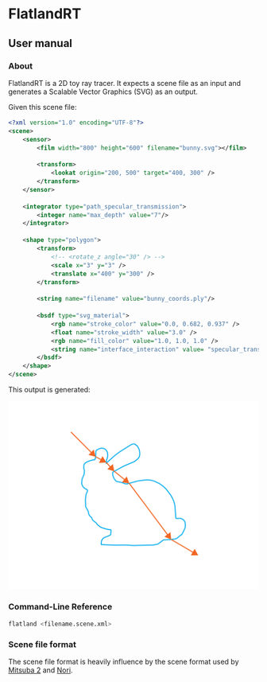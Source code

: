 <!--
SPDX-FileCopyrightText: 2022 Julian Amann <dev@vertexwahn.de>
SPDX-License-Identifier: Apache-2.0
-->
# FlatlandRT

## User manual

### About

FlatlandRT is a 2D toy ray tracer. It expects a scene file as an input and generates a Scalable Vector Graphics (SVG) as an output.

Given this scene file:

```xml
<?xml version="1.0" encoding="UTF-8"?>
<scene>
    <sensor>
        <film width="800" height="600" filename="bunny.svg"></film>

        <transform>
            <lookat origin="200, 500" target="400, 300" />
        </transform>
    </sensor>

    <integrator type="path_specular_transmission">
        <integer name="max_depth" value="7"/>
    </integrator>

    <shape type="polygon">
        <transform>
            <!-- <rotate_z angle="30" /> -->
            <scale x="3" y="3" />
            <translate x="400" y="300" />
        </transform>

        <string name="filename" value="bunny_coords.ply"/>

        <bsdf type="svg_material">
            <rgb name="stroke_color" value="0.0, 0.682, 0.937" />
            <float name="stroke_width" value="3.0" />
            <rgb name="fill_color" value="1.0, 1.0, 1.0" />
            <string name="interface_interaction" value= "specular_transmission" />
        </bsdf>
    </shape>
</scene>
```

This output is generated:

![out](../scenes/reference_images/bunny_ref.svg)

### Command-Line Reference

```bash
flatland <filename.scene.xml>
```

### Scene file format

The scene file format is heavily influence by the scene format used by [Mitsuba 2](https://mitsuba2.readthedocs.io/en/latest/src/getting_started/file_format.html) and [Nori](https://github.com/wjakob/nori).
